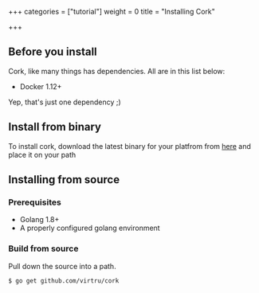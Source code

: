 +++
categories = ["tutorial"]
weight = 0
title = "Installing Cork"

+++

## Before you install

Cork, like many things has dependencies. All are in this list below:

* Docker 1.12+

Yep, that's just one dependency ;)

## Install from binary

To install cork, download the latest binary for your platfrom from
[here](https://github.com/virtru/cork/releases) and place it on your path

## Installing from source

### Prerequisites

* Golang 1.8+
* A properly configured golang environment

### Build from source

Pull down the source into a path.

    $ go get github.com/virtru/cork